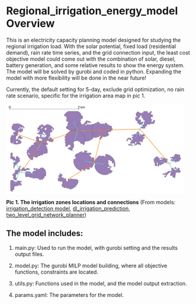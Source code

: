 # Regional_irrigation_energy_model Overview

This is an electricity capacity planning model designed for studying the regional irrigation load. With the solar potential, fixed load (residential demand), rain rate time series, and the grid connection input, the least cost objective model could come out with the combination of solar, diesel, battery generation, and some relative results to show the energy system. The model will be solved by gurobi and coded in python. Expanding the model with more flexibility will be done in the near future!

Currently, the default setting for 5-day, exclude grid optimization, no rain rate scenario, specific for the irrigation area map in pic 1.

<a href="url"><img src="https://github.com/YUEZIWU/Regional_irrigation_energy_model/blob/master/IMG/irrigation%20area.png" align="center" width="480" ></a>

**Pic 1. The irrigation zones locations and connections**
(From models: [irrigation_detection model](https://github.com/tconlon/irrigation_detection), [dl_irrigation_prediction](https://github.com/tconlon/dl_irrigation_prediction), [two_level_grid_network_planner](https://github.com/nsutezo/two_level_grid_network_planner))

## The model includes:

1. main.py: Used to run the model, with gurobi setting and the results output files. 

2. model.py: The gurobi MILP model building, where all objective functions, constraints are located.

3. utils.py: Functions used in the model, and the model output extraction.

4. params.yaml: The parameters for the model.
